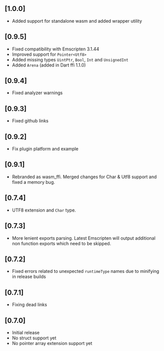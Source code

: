 ## [1.0.0]

- Added support for standalone wasm and added wrapper utility

## [0.9.5]
* Fixed compatibility with Emscripten 3.1.44
* Improved support for `Pointer<Utf8>`
* Added missing types `UintPtr`, `Bool`, `Int` and `UnsignedInt`
* Added `Arena` (added in Dart ffi 1.1.0)

## [0.9.4]
* Fixed analyzer warnings

## [0.9.3]
* Fixed github links

## [0.9.2]
* Fix plugin platform and example

## [0.9.1]
* Rebranded as wasm_ffi. Merged changes for Char & Utf8 support and fixed a memory bug.

## [0.7.4]
* UTF8 extension and `Char` type.

## [0.7.3]
* More lenient exports parsing. Latest Emscripten will output additional non function exports which need to be skipped.

## [0.7.2]
* Fixed errors related to unexpected `runtimeType` names due to minifying in release builds

## [0.7.1]
* Fixing dead links

## [0.7.0]
* Initial release
* No struct support yet
* No pointer array extension support yet